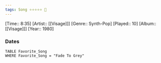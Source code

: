```yaml
---
tags: Song ⭐⭐⭐⭐⭐ 💛
---
```

[Time:: 8:35]
[Artist:: [[Visage]]]
[Genre:: Synth-Pop]
[Played:: 10]
[Album:: [[Visage]]]
[Year:: 1980]
### Dates
````dataview
TABLE Favorite_Song
WHERE Favorite_Song = "Fade To Grey"
````